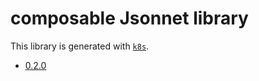 # composable Jsonnet library

This library is generated with [`k8s`](https://github.com/jsonnet-libs/k8s).

- [0.2.0](0.2.0/README.md)
